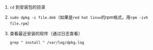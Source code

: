  
 1. `cd` 到安装包的目录


 2. `sudo dpkg -i file.deb`（如果是`red hat linux`的rpm格式，用`rpm -ivh file.rpm`）

 3. 查看最近安装的软件（通过日志查看）

    `grep " install " /var/log/dpkg.log`
